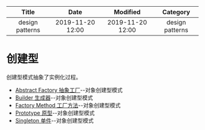 | Title                | Date             | Modified         | Category          |
|:--------------------:|:----------------:|:----------------:|:-----------------:|
| design patterns      | 2019-11-20 12:00 | 2019-11-20 12:00 | design patterns   |


# 创建型


创建型模式抽象了实例化过程。



- [Abstract Factory 抽象工厂](./abstract_factory.md)--对象创建型模式
- [Builder 生成器](./builder.md)--对象创建型模式
- [Factory Method 工厂方法](./factory_method.md)--对象创建型模式
- [Prototype 原型](./prototype.md)--对象创建型模式
- [Singleton 单件](./singleton.md)--对象创建型模式



